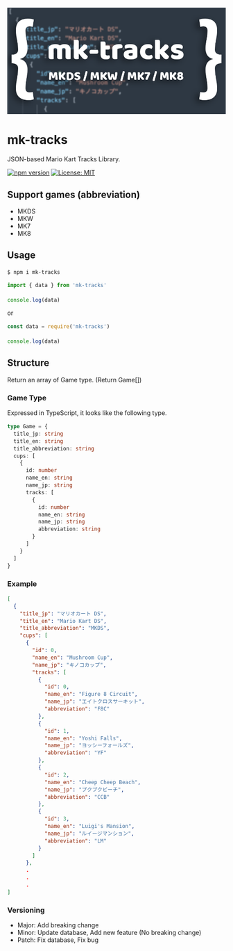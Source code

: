 ![](./og-image.png)

# mk-tracks
JSON-based Mario Kart Tracks Library.

[![npm version](https://badge.fury.io/js/mk-tracks.svg)](https://badge.fury.io/js/mk-tracks)
[![License: MIT](https://img.shields.io/badge/License-MIT-yellow.svg)](https://opensource.org/licenses/MIT)

## Support games (abbreviation)
- MKDS
- MKW
- MK7
- MK8

## Usage
```
$ npm i mk-tracks
```

```js
import { data } from 'mk-tracks'

console.log(data)
```

or 

```js
const data = require('mk-tracks')

console.log(data)
```

## Structure
Return an array of Game type. (Return Game[])

### Game Type
Expressed in TypeScript, it looks like the following type.

```ts
type Game = {
  title_jp: string
  title_en: string
  title_abbreviation: string
  cups: [
    {
      id: number
      name_en: string
      name_jp: string
      tracks: [
        {
          id: number
          name_en: string
          name_jp: string
          abbreviation: string
        }
      ]
    }
  ]
}
```

### Example
```json
[
  {
    "title_jp": "マリオカート DS",
    "title_en": "Mario Kart DS",
    "title_abbreviation": "MKDS",
    "cups": [
      {
        "id": 0,
        "name_en": "Mushroom Cup",
        "name_jp": "キノコカップ",
        "tracks": [
          {
            "id": 0,
            "name_en": "Figure 8 Circuit",
            "name_jp": "エイトクロスサーキット",
            "abbreviation": "F8C"
          },
          {
            "id": 1,
            "name_en": "Yoshi Falls",
            "name_jp": "ヨッシーフォールズ",
            "abbreviation": "YF"
          },
          {
            "id": 2,
            "name_en": "Cheep Cheep Beach",
            "name_jp": "プクプクビーチ",
            "abbreviation": "CCB"
          },
          {
            "id": 3,
            "name_en": "Luigi's Mansion",
            "name_jp": "ルイージマンション",
            "abbreviation": "LM"
          }
        ]
      },
      .
      .
      .
]
```

### Versioning
- Major: Add breaking change
- Minor: Update database, Add new feature (No breaking change)
- Patch: Fix database, Fix bug


